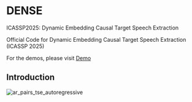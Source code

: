 # DENSE
ICASSP2025: Dynamic Embedding Causal Target Speech Extraction

Official Code for Dynamic Embedding Causal Target Speech Extraction (ICASSP 2025)

For the demos, please visit [Demo](https://wyw97.github.io/DENSE/)

## Introduction



![ar_pairs_tse_autoregressive](https://github.com/user-attachments/assets/4f74866d-2af9-4b26-bba9-bc8d3c48bb00)
